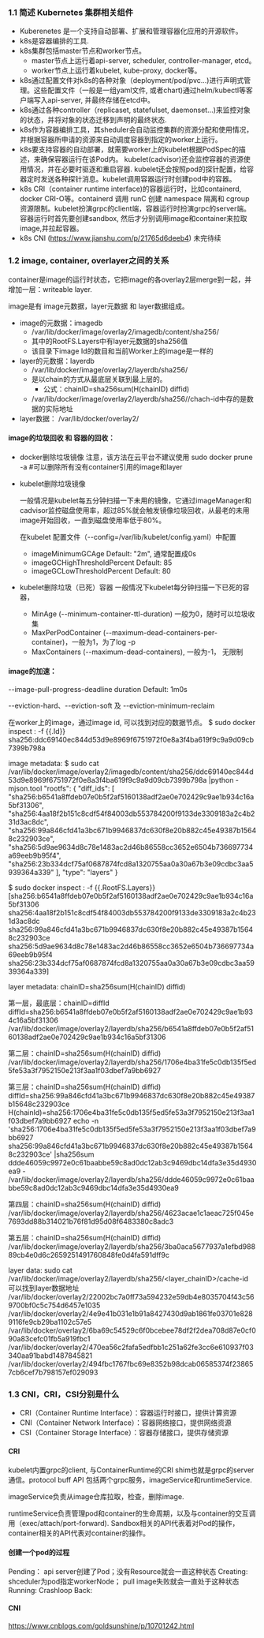 ### 1.1 简述 Kubernetes 集群相关组件
- Kuberenetes 是一个支持自动部署、扩展和管理容器化应用的开源软件。
- k8s是容器编排的工具.
- k8s集群包括master节点和worker节点。
  - master节点上运行着api-server, scheduler, controller-manager, etcd。
  - worker节点上运行着kubelet, kube-proxy, docker等。
- k8s通过配置文件对k8s的各种对象（deployment/pod/pvc...)进行声明式管理。这些配置文件（一般是一组yaml文件, 或者chart)通过helm/kubectl等客户端写入api-server, 并最终存储在etcd中。
- k8s通过各种controller（replicaset, statefulset, daemonset...)来监控对象的状态，并将对象的状态迁移到声明的最终状态. 
- k8s作为容器编排工具，其sheduler会自动监控集群的资源分配和使用情况，并根据容器所申请的资源来自动调度容器到指定的worker上运行。
- k8s要支持容器的自动部署，就需要worker上的kubelet根据PodSpec的描述，来确保容器运行在该Pod内。 kubelet(cadvisor)还会监控容器的资源使用情况，并在必要时驱逐和重启容器. kubelet还会按照pod的探针配置，给容器定时发送各种探针消息。kubelet调用容器运行时创建pod中的容器。
- k8s CRI（container runtime interface)的容器运行时，比如containerd, docker CRI-O等。containerd 调用 runC 创建 namespace 隔离和 cgroup 资源限制。kubelet扮演grpc的client端，容器运行时扮演grpc的server端。容器运行时首先要创建sandbox, 然后才分别调用image和container来拉取image,并拉起容器。
- k8s CNI (https://www.jianshu.com/p/21765d6deeb4)
未完待续





### 1.2 image, container, overlayer之间的关系
container是image的运行时状态，它把image的各overlay2层merge到一起，并增加一层：writeable layer.


image是有 image元数据，layer元数据 和 layer数据组成。 
- image的元数据：imagedb
    - /var/lib/docker/image/overlay2/imagedb/content/sha256/<image Id>
    - 其中的RootFS.Layers中有layer元数据的sha256值
    - 该目录下image Id的数目和当前Worker上的image是一样的
- layer的元数据：layerdb
    - /var/lib/docker/image/overlay2/layerdb/sha256/
    - 是以chain的方式从最底层关联到最上层的。
      - 公式：chainID=sha256sum(H(chainID) diffid)
    - /var/lib/docker/image/overlay2/layerdb/sha256/<chainID>/chach-id中存的是数据的实际地址
- layer数据：
    /var/lib/docker/overlay2/<layer id>

#### image的垃圾回收 和 容器的回收：

- docker删除垃圾镜像
注意，该方法在云平台不建议使用
sudo docker prune -a #可以删除所有没有container引用的image和layer

- kubelet删除垃圾镜像

    一般情况是kubelet每五分钟扫描一下未用的镜像，它通过imageManager和cadvisor监控磁盘使用率，超过85%就会触发镜像垃圾回收，从最老的未用image开始回收，一直到磁盘使用率低于80%。

    在kubelet 配置文件（--config=/var/lib/kubelet/config.yaml）中配置
    - imageMinimumGCAge            Default: "2m", 通常配置成0s
    - imageGCHighThresholdPercent  Default: 85
    - imageGCLowThresholdPercent   Default: 80

- kubelet删除垃圾（已死）容器
    一般情况下kubelet每分钟扫描一下已死的容器，
  - MinAge (--minimum-container-ttl-duration) 一般为0，随时可以垃圾收集
  - MaxPerPodContainer (--maximum-dead-containers-per-container)，一般为1，为了log -p
  - MaxContainers (--maximum-dead-containers), 一般为-1， 无限制



#### image的加速：

--image-pull-progress-deadline duration     Default: 1m0s


--eviction-hard、--eviction-soft 及 --eviction-minimum-reclaim


在worker上的image，通过image id, 可以找到对应的数据节点。
$ sudo docker inspect <imagename>:<tag> -f {{.Id}}
sha256:ddc69140ec844d53d9e8969f6751972f0e8a3f4ba619f9c9a9d09cb7399b798a

image metadata:
$ sudo cat /var/lib/docker/image/overlay2/imagedb/content/sha256/ddc69140ec844d53d9e8969f6751972f0e8a3f4ba619f9c9a9d09cb7399b798a |python -mjson.tool
    "rootfs": {
        "diff_ids": [
            "sha256:b6541a8ffdeb07e0b5f2af5160138adf2ae0e702429c9ae1b934c16a5bf31306",
            "sha256:4aa18f2b151c8cdf54f84003db553784200f9133de3309183a2c4b231d3ac8dc",
            "sha256:99a846cfd41a3bc671b9946837dc630f8e20b882c45e49387b15648c232903ce",
            "sha256:5d9ae9634d8c78e1483ac2d46b86558cc3652e6504b736697734a69eeb9b95f4",
            "sha256:23b334dcf75af0687874fcd8a1320755aa0a30a67b3e09cdbc3aa5939364a339"
        ],
        "type": "layers"
    }

$ sudo docker inspect <imagename>:<tag> -f {{.RootFS.Layers}}
[sha256:b6541a8ffdeb07e0b5f2af5160138adf2ae0e702429c9ae1b934c16a5bf31306 sha256:4aa18f2b151c8cdf54f84003db553784200f9133de3309183a2c4b231d3ac8dc sha256:99a846cfd41a3bc671b9946837dc630f8e20b882c45e49387b15648c232903ce sha256:5d9ae9634d8c78e1483ac2d46b86558cc3652e6504b736697734a69eeb9b95f4 sha256:23b334dcf75af0687874fcd8a1320755aa0a30a67b3e09cdbc3aa5939364a339]

layer metadata:
chainID=sha256sum(H(chainID) diffid)

第一层，最底层：chainID=diffId
diffId=sha256:b6541a8ffdeb07e0b5f2af5160138adf2ae0e702429c9ae1b934c16a5bf31306
/var/lib/docker/image/overlay2/layerdb/sha256/b6541a8ffdeb07e0b5f2af5160138adf2ae0e702429c9ae1b934c16a5bf31306

第二层：chainID=sha256sum(H(chainID) diffid)
/var/lib/docker/image/overlay2/layerdb/sha256/1706e4ba31fe5c0db135f5ed5fe53a3f7952150e213f3aa1f03dbef7a9bb6927

第三层：chainID=sha256sum(H(chainID) diffid)
diffId=sha256:99a846cfd41a3bc671b9946837dc630f8e20b882c45e49387b15648c232903ce
H(chainId)=sha256:1706e4ba31fe5c0db135f5ed5fe53a3f7952150e213f3aa1f03dbef7a9bb6927
echo -n 'sha256:1706e4ba31fe5c0db135f5ed5fe53a3f7952150e213f3aa1f03dbef7a9bb6927 sha256:99a846cfd41a3bc671b9946837dc630f8e20b882c45e49387b15648c232903ce' |sha256sum
ddde46059c9972e0c61baabbe59c8ad0dc12ab3c9469dbc14dfa3e35d4930ea9  -
/var/lib/docker/image/overlay2/layerdb/sha256/ddde46059c9972e0c61baabbe59c8ad0dc12ab3c9469dbc14dfa3e35d4930ea9

第四层：chainID=sha256sum(H(chainID) diffid)
/var/lib/docker/image/overlay2/layerdb/sha256/4623acae1c1aeac725f045e7693dd88b314021b76f81d95d08f6483380c8adc3

第五层：chainID=sha256sum(H(chainID) diffid)
/var/lib/docker/image/overlay2/layerdb/sha256/3ba0aca5677937a1efbd98889cb4e0d6c2659251491760848fe0d4fa591dff9c

layer data:
sudo cat /var/lib/docker/image/overlay2/layerdb/sha256/<layer_chainID>/cache-id 可以找到layer数据地址
/var/lib/docker/overlay2/22002bc7a0ff73a594232e59db4e8035704f43c569700bf0c5c754d6457e1035
/var/lib/docker/overlay2/4e9e41b031e1b91a8427430d9ab1861fe03701e8289116fe9cb29ba1102c57e5
/var/lib/docker/overlay2/6ba69c54529c6f0bcebee78df2f2dea708d87e0cf090a83cefc01fb5a919fbc1
/var/lib/docker/overlay2/470ea56c2fafa5edfbb1c251a62fe3cc6e610937f03340aa91babd1487845821
/var/lib/docker/overlay2/494fbc1767fbc69e8352b98dcab06585374f238657cb6cef7b798157ef029093






### 1.3 CNI，CRI，CSI分别是什么
- CRI（Container Runtime Interface）：容器运行时接口，提供计算资源
- CNI（Container Network Interface）：容器网络接口，提供网络资源
- CSI（Container Storage Interface）：容器存储接口，提供存储资源

#### CRI
kubelet内置grpc的client, 与ContainerRuntime的CRI shim也就是grpc的server通信。protocol buff API 包括两个grpc服务，imageService和runtimeService. 

imageService负责从image仓库拉取，检查，删除image. 

runtimeService负责管理pod和container的生命周期，以及与container的交互调用（exec/attach/port-forward). Sandbox相关的API代表着对Pod的操作， container相关的API代表对container的操作。

#### 创建一个pod的过程



Pending： api server创建了Pod；没有Resource就会一直这种状态
Creating: shceduler为pod指定workerNode； pull image失败就会一直处于这种状态
Running: 
Crashloop Back: 





#### CNI
https://www.cnblogs.com/goldsunshine/p/10701242.html